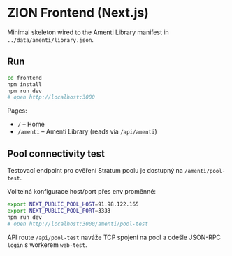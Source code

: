 # ZION Frontend (Next.js)

Minimal skeleton wired to the Amenti Library manifest in `../data/amenti/library.json`.

## Run

```bash
cd frontend
npm install
npm run dev
# open http://localhost:3000
```

Pages:
- `/` – Home
- `/amenti` – Amenti Library (reads via `/api/amenti`)

## Pool connectivity test

Testovací endpoint pro ověření Stratum poolu je dostupný na `/amenti/pool-test`.

Volitelná konfigurace host/port přes env proměnné:

```bash
export NEXT_PUBLIC_POOL_HOST=91.98.122.165
export NEXT_PUBLIC_POOL_PORT=3333
npm run dev
# open http://localhost:3000/amenti/pool-test
```

API route `/api/pool-test` naváže TCP spojení na pool a odešle JSON-RPC `login` s workerem `web-test`.
